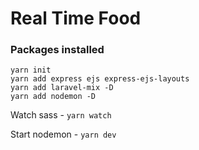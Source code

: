 # Real Time Food


### Packages installed

```
yarn init    
yarn add express ejs express-ejs-layouts
yarn add laravel-mix -D   
yarn add nodemon -D      

```



Watch sass -  ```yarn watch```

Start nodemon - ```yarn dev```
